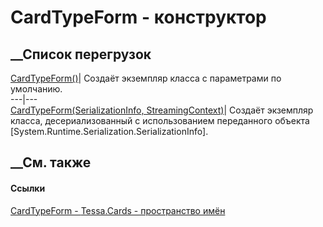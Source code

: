 # CardTypeForm - конструктор
##  __Список перегрузок
[CardTypeForm()](M_Tessa_Cards_CardTypeForm__ctor.htm)| Создаёт экземпляр
класса с параметрами по умолчанию.  
---|---  
[CardTypeForm(SerializationInfo,
StreamingContext)](M_Tessa_Cards_CardTypeForm__ctor_1.htm)|  Создаёт экземпляр
класса, десериализованный с использованием переданного объекта
[System.Runtime.Serialization.SerializationInfo].  
## __См. также
#### Ссылки
[CardTypeForm - ](T_Tessa_Cards_CardTypeForm.htm)
[Tessa.Cards - пространство имён](N_Tessa_Cards.htm)
